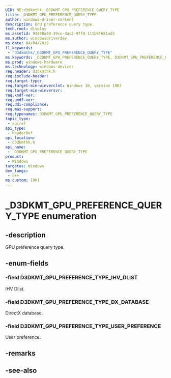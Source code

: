 ```yaml
---
UID: NE:d3dkmthk._D3DKMT_GPU_PREFERENCE_QUERY_TYPE
title: _D3DKMT_GPU_PREFERENCE_QUERY_TYPE
author: windows-driver-content
description: GPU preference query type.
tech.root: display
ms.assetid: 93858a50-39ce-4ac2-9ff8-111b9f681ad3
ms.author: windowsdriverdev
ms.date: 04/04/2019
f1_keywords:
 - "d3dkmthk/_D3DKMT_GPU_PREFERENCE_QUERY_TYPE"
ms.keywords: _D3DKMT_GPU_PREFERENCE_QUERY_TYPE, D3DKMT_GPU_PREFERENCE_QUERY_TYPE, 
ms.prod: windows-hardware
ms.technology: windows-devices
req.header: d3dkmthk.h
req.include-header:
req.target-type:
req.target-min-winverclnt: Windows 10, version 1903
req.target-min-winversvr:
req.kmdf-ver:
req.umdf-ver:
req.ddi-compliance:
req.max-support:
req.typenames: D3DKMT_GPU_PREFERENCE_QUERY_TYPE
topic_type: 
 - apiref
api_type: 
 - HeaderDef
api_location: 
 - d3dkmthk.h
api_name: 
 - _D3DKMT_GPU_PREFERENCE_QUERY_TYPE
product: 
 - Windows
targetos: Windows
dev_langs:
 - c++
ms.custom: 19H1
---
```


# _D3DKMT_GPU_PREFERENCE_QUERY_TYPE enumeration

## -description

GPU preference query type.

## -enum-fields

### -field D3DKMT_GPU_PREFERENCE_TYPE_IHV_DLIST 

IHV Dlist.

### -field D3DKMT_GPU_PREFERENCE_TYPE_DX_DATABASE 

DirectX database.

### -field D3DKMT_GPU_PREFERENCE_TYPE_USER_PREFERENCE 

User preference.

## -remarks

## -see-also
